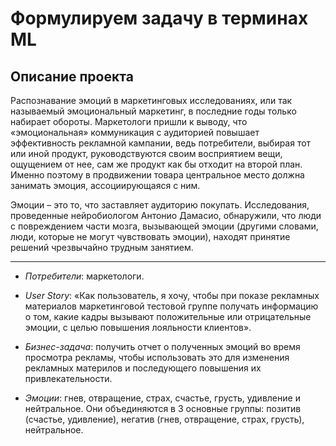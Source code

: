 # Формулируем задачу в терминах МL
## **Описание проекта**

Распознавание эмоций в маркетинговых исследованиях, или так называемый эмоциональный маркетинг, в последние годы только набирает обороты. Маркетологи пришли к выводу, что «эмоциональная» коммуникация с аудиторией повышает эффективность рекламной кампании, ведь потребители, выбирая тот или иной продукт, руководствуются своим восприятием вещи, ощущением от нее, сам же продукт как бы отходит на второй план. Именно поэтому в продвижении товара центральное место должна занимать эмоция, ассоциирующаяся с ним.

Эмоции – это то, что заставляет аудиторию покупать. Исследования, проведенные нейробиологом Антонио Дамасио, обнаружили, что люди с повреждением части мозга, вызывающей эмоции (другими словами, люди, которые не могут чувствовать эмоции), находят принятие решений чрезвычайно трудным занятием.

---

- *Потребители*: маркетологи.

- *User Story*: «Как пользователь, я хочу, чтобы при показе рекламных материалов маркетинговой тестовой группе получать информацию о том, какие кадры вызывают положительные или отрицательные эмоции, с целью повышения лояльности клиентов».

- *Бизнес-задача*: получить отчет о полученных эмоций во время просмотра рекламы, чтобы использовать это для изменения рекламных материлов и последующего повышения их привлекательности.

- *Эмоции*: гнев, отвращение, страх, счастье, грусть, удивление и нейтральное. Они объединяются в 3 основные группы: позитив (счастье, удивление), негатив (гнев, отвращение, страх, грусть), нейтральное.

